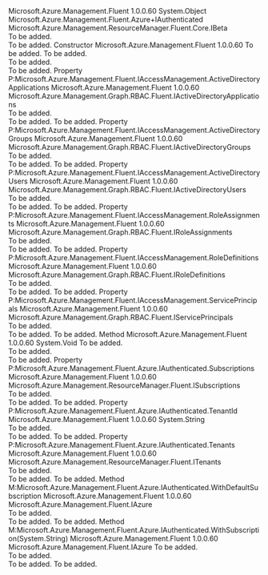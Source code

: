 <Type Name="Azure+Authenticated" FullName="Microsoft.Azure.Management.Fluent.Azure+Authenticated">
  <TypeSignature Language="C#" Value="protected class Azure.Authenticated : Microsoft.Azure.Management.Fluent.Azure.IAuthenticated, Microsoft.Azure.Management.ResourceManager.Fluent.Core.IBeta" />
  <TypeSignature Language="ILAsm" Value=".class nested protected auto ansi beforefieldinit Azure/Authenticated extends System.Object implements class Microsoft.Azure.Management.Fluent.Azure/IAuthenticated, class Microsoft.Azure.Management.Fluent.IAccessManagement, class Microsoft.Azure.Management.ResourceManager.Fluent.Core.IBeta" />
  <TypeSignature Language="DocId" Value="T:Microsoft.Azure.Management.Fluent.Azure.Authenticated" />
  <TypeSignature Language="VB.NET" Value="Protected Class Azure.Authenticated&#xA;Implements Azure.IAuthenticated, IBeta" />
  <AssemblyInfo>
    <AssemblyName>Microsoft.Azure.Management.Fluent</AssemblyName>
    <AssemblyVersion>1.0.0.60</AssemblyVersion>
  </AssemblyInfo>
  <Base>
    <BaseTypeName>System.Object</BaseTypeName>
  </Base>
  <Interfaces>
    <Interface>
      <InterfaceName>Microsoft.Azure.Management.Fluent.Azure+IAuthenticated</InterfaceName>
    </Interface>
    <Interface>
      <InterfaceName>Microsoft.Azure.Management.ResourceManager.Fluent.Core.IBeta</InterfaceName>
    </Interface>
  </Interfaces>
  <Docs>
    <summary>To be added.</summary>
    <remarks>To be added.</remarks>
  </Docs>
  <Members>
    <Member MemberName=".ctor">
      <MemberSignature Language="C#" Value="public Authenticated (Microsoft.Azure.Management.ResourceManager.Fluent.Core.RestClient restClient, string tenantId);" />
      <MemberSignature Language="ILAsm" Value=".method public hidebysig specialname rtspecialname instance void .ctor(class Microsoft.Azure.Management.ResourceManager.Fluent.Core.RestClient restClient, string tenantId) cil managed" />
      <MemberSignature Language="DocId" Value="M:Microsoft.Azure.Management.Fluent.Azure.Authenticated.#ctor(Microsoft.Azure.Management.ResourceManager.Fluent.Core.RestClient,System.String)" />
      <MemberSignature Language="F#" Value="new Microsoft.Azure.Management.Fluent.Azure.Authenticated : Microsoft.Azure.Management.ResourceManager.Fluent.Core.RestClient * string -&gt; Microsoft.Azure.Management.Fluent.Azure.Authenticated" Usage="new Microsoft.Azure.Management.Fluent.Azure.Authenticated (restClient, tenantId)" />
      <MemberType>Constructor</MemberType>
      <AssemblyInfo>
        <AssemblyName>Microsoft.Azure.Management.Fluent</AssemblyName>
        <AssemblyVersion>1.0.0.60</AssemblyVersion>
      </AssemblyInfo>
      <Parameters>
        <Parameter Name="restClient" Type="Microsoft.Azure.Management.ResourceManager.Fluent.Core.RestClient" />
        <Parameter Name="tenantId" Type="System.String" />
      </Parameters>
      <Docs>
        <param name="restClient">To be added.</param>
        <param name="tenantId">To be added.</param>
        <summary>To be added.</summary>
        <remarks>To be added.</remarks>
      </Docs>
    </Member>
    <Member MemberName="ActiveDirectoryApplications">
      <MemberSignature Language="C#" Value="public Microsoft.Azure.Management.Graph.RBAC.Fluent.IActiveDirectoryApplications ActiveDirectoryApplications { get; }" />
      <MemberSignature Language="ILAsm" Value=".property instance class Microsoft.Azure.Management.Graph.RBAC.Fluent.IActiveDirectoryApplications ActiveDirectoryApplications" />
      <MemberSignature Language="DocId" Value="P:Microsoft.Azure.Management.Fluent.Azure.Authenticated.ActiveDirectoryApplications" />
      <MemberSignature Language="VB.NET" Value="Public ReadOnly Property ActiveDirectoryApplications As IActiveDirectoryApplications" />
      <MemberSignature Language="F#" Value="member this.ActiveDirectoryApplications : Microsoft.Azure.Management.Graph.RBAC.Fluent.IActiveDirectoryApplications" Usage="Microsoft.Azure.Management.Fluent.Azure.Authenticated.ActiveDirectoryApplications" />
      <MemberType>Property</MemberType>
      <Implements>
        <InterfaceMember>P:Microsoft.Azure.Management.Fluent.IAccessManagement.ActiveDirectoryApplications</InterfaceMember>
      </Implements>
      <AssemblyInfo>
        <AssemblyName>Microsoft.Azure.Management.Fluent</AssemblyName>
        <AssemblyVersion>1.0.0.60</AssemblyVersion>
      </AssemblyInfo>
      <ReturnValue>
        <ReturnType>Microsoft.Azure.Management.Graph.RBAC.Fluent.IActiveDirectoryApplications</ReturnType>
      </ReturnValue>
      <Docs>
        <summary>To be added.</summary>
        <value>To be added.</value>
        <remarks>To be added.</remarks>
      </Docs>
    </Member>
    <Member MemberName="ActiveDirectoryGroups">
      <MemberSignature Language="C#" Value="public Microsoft.Azure.Management.Graph.RBAC.Fluent.IActiveDirectoryGroups ActiveDirectoryGroups { get; }" />
      <MemberSignature Language="ILAsm" Value=".property instance class Microsoft.Azure.Management.Graph.RBAC.Fluent.IActiveDirectoryGroups ActiveDirectoryGroups" />
      <MemberSignature Language="DocId" Value="P:Microsoft.Azure.Management.Fluent.Azure.Authenticated.ActiveDirectoryGroups" />
      <MemberSignature Language="VB.NET" Value="Public ReadOnly Property ActiveDirectoryGroups As IActiveDirectoryGroups" />
      <MemberSignature Language="F#" Value="member this.ActiveDirectoryGroups : Microsoft.Azure.Management.Graph.RBAC.Fluent.IActiveDirectoryGroups" Usage="Microsoft.Azure.Management.Fluent.Azure.Authenticated.ActiveDirectoryGroups" />
      <MemberType>Property</MemberType>
      <Implements>
        <InterfaceMember>P:Microsoft.Azure.Management.Fluent.IAccessManagement.ActiveDirectoryGroups</InterfaceMember>
      </Implements>
      <AssemblyInfo>
        <AssemblyName>Microsoft.Azure.Management.Fluent</AssemblyName>
        <AssemblyVersion>1.0.0.60</AssemblyVersion>
      </AssemblyInfo>
      <ReturnValue>
        <ReturnType>Microsoft.Azure.Management.Graph.RBAC.Fluent.IActiveDirectoryGroups</ReturnType>
      </ReturnValue>
      <Docs>
        <summary>To be added.</summary>
        <value>To be added.</value>
        <remarks>To be added.</remarks>
      </Docs>
    </Member>
    <Member MemberName="ActiveDirectoryUsers">
      <MemberSignature Language="C#" Value="public Microsoft.Azure.Management.Graph.RBAC.Fluent.IActiveDirectoryUsers ActiveDirectoryUsers { get; }" />
      <MemberSignature Language="ILAsm" Value=".property instance class Microsoft.Azure.Management.Graph.RBAC.Fluent.IActiveDirectoryUsers ActiveDirectoryUsers" />
      <MemberSignature Language="DocId" Value="P:Microsoft.Azure.Management.Fluent.Azure.Authenticated.ActiveDirectoryUsers" />
      <MemberSignature Language="VB.NET" Value="Public ReadOnly Property ActiveDirectoryUsers As IActiveDirectoryUsers" />
      <MemberSignature Language="F#" Value="member this.ActiveDirectoryUsers : Microsoft.Azure.Management.Graph.RBAC.Fluent.IActiveDirectoryUsers" Usage="Microsoft.Azure.Management.Fluent.Azure.Authenticated.ActiveDirectoryUsers" />
      <MemberType>Property</MemberType>
      <Implements>
        <InterfaceMember>P:Microsoft.Azure.Management.Fluent.IAccessManagement.ActiveDirectoryUsers</InterfaceMember>
      </Implements>
      <AssemblyInfo>
        <AssemblyName>Microsoft.Azure.Management.Fluent</AssemblyName>
        <AssemblyVersion>1.0.0.60</AssemblyVersion>
      </AssemblyInfo>
      <ReturnValue>
        <ReturnType>Microsoft.Azure.Management.Graph.RBAC.Fluent.IActiveDirectoryUsers</ReturnType>
      </ReturnValue>
      <Docs>
        <summary>To be added.</summary>
        <value>To be added.</value>
        <remarks>To be added.</remarks>
      </Docs>
    </Member>
    <Member MemberName="RoleAssignments">
      <MemberSignature Language="C#" Value="public Microsoft.Azure.Management.Graph.RBAC.Fluent.IRoleAssignments RoleAssignments { get; }" />
      <MemberSignature Language="ILAsm" Value=".property instance class Microsoft.Azure.Management.Graph.RBAC.Fluent.IRoleAssignments RoleAssignments" />
      <MemberSignature Language="DocId" Value="P:Microsoft.Azure.Management.Fluent.Azure.Authenticated.RoleAssignments" />
      <MemberSignature Language="VB.NET" Value="Public ReadOnly Property RoleAssignments As IRoleAssignments" />
      <MemberSignature Language="F#" Value="member this.RoleAssignments : Microsoft.Azure.Management.Graph.RBAC.Fluent.IRoleAssignments" Usage="Microsoft.Azure.Management.Fluent.Azure.Authenticated.RoleAssignments" />
      <MemberType>Property</MemberType>
      <Implements>
        <InterfaceMember>P:Microsoft.Azure.Management.Fluent.IAccessManagement.RoleAssignments</InterfaceMember>
      </Implements>
      <AssemblyInfo>
        <AssemblyName>Microsoft.Azure.Management.Fluent</AssemblyName>
        <AssemblyVersion>1.0.0.60</AssemblyVersion>
      </AssemblyInfo>
      <ReturnValue>
        <ReturnType>Microsoft.Azure.Management.Graph.RBAC.Fluent.IRoleAssignments</ReturnType>
      </ReturnValue>
      <Docs>
        <summary>To be added.</summary>
        <value>To be added.</value>
        <remarks>To be added.</remarks>
      </Docs>
    </Member>
    <Member MemberName="RoleDefinitions">
      <MemberSignature Language="C#" Value="public Microsoft.Azure.Management.Graph.RBAC.Fluent.IRoleDefinitions RoleDefinitions { get; }" />
      <MemberSignature Language="ILAsm" Value=".property instance class Microsoft.Azure.Management.Graph.RBAC.Fluent.IRoleDefinitions RoleDefinitions" />
      <MemberSignature Language="DocId" Value="P:Microsoft.Azure.Management.Fluent.Azure.Authenticated.RoleDefinitions" />
      <MemberSignature Language="VB.NET" Value="Public ReadOnly Property RoleDefinitions As IRoleDefinitions" />
      <MemberSignature Language="F#" Value="member this.RoleDefinitions : Microsoft.Azure.Management.Graph.RBAC.Fluent.IRoleDefinitions" Usage="Microsoft.Azure.Management.Fluent.Azure.Authenticated.RoleDefinitions" />
      <MemberType>Property</MemberType>
      <Implements>
        <InterfaceMember>P:Microsoft.Azure.Management.Fluent.IAccessManagement.RoleDefinitions</InterfaceMember>
      </Implements>
      <AssemblyInfo>
        <AssemblyName>Microsoft.Azure.Management.Fluent</AssemblyName>
        <AssemblyVersion>1.0.0.60</AssemblyVersion>
      </AssemblyInfo>
      <ReturnValue>
        <ReturnType>Microsoft.Azure.Management.Graph.RBAC.Fluent.IRoleDefinitions</ReturnType>
      </ReturnValue>
      <Docs>
        <summary>To be added.</summary>
        <value>To be added.</value>
        <remarks>To be added.</remarks>
      </Docs>
    </Member>
    <Member MemberName="ServicePrincipals">
      <MemberSignature Language="C#" Value="public Microsoft.Azure.Management.Graph.RBAC.Fluent.IServicePrincipals ServicePrincipals { get; }" />
      <MemberSignature Language="ILAsm" Value=".property instance class Microsoft.Azure.Management.Graph.RBAC.Fluent.IServicePrincipals ServicePrincipals" />
      <MemberSignature Language="DocId" Value="P:Microsoft.Azure.Management.Fluent.Azure.Authenticated.ServicePrincipals" />
      <MemberSignature Language="VB.NET" Value="Public ReadOnly Property ServicePrincipals As IServicePrincipals" />
      <MemberSignature Language="F#" Value="member this.ServicePrincipals : Microsoft.Azure.Management.Graph.RBAC.Fluent.IServicePrincipals" Usage="Microsoft.Azure.Management.Fluent.Azure.Authenticated.ServicePrincipals" />
      <MemberType>Property</MemberType>
      <Implements>
        <InterfaceMember>P:Microsoft.Azure.Management.Fluent.IAccessManagement.ServicePrincipals</InterfaceMember>
      </Implements>
      <AssemblyInfo>
        <AssemblyName>Microsoft.Azure.Management.Fluent</AssemblyName>
        <AssemblyVersion>1.0.0.60</AssemblyVersion>
      </AssemblyInfo>
      <ReturnValue>
        <ReturnType>Microsoft.Azure.Management.Graph.RBAC.Fluent.IServicePrincipals</ReturnType>
      </ReturnValue>
      <Docs>
        <summary>To be added.</summary>
        <value>To be added.</value>
        <remarks>To be added.</remarks>
      </Docs>
    </Member>
    <Member MemberName="SetDefaultSubscription">
      <MemberSignature Language="C#" Value="public void SetDefaultSubscription (string subscriptionId);" />
      <MemberSignature Language="ILAsm" Value=".method public hidebysig instance void SetDefaultSubscription(string subscriptionId) cil managed" />
      <MemberSignature Language="DocId" Value="M:Microsoft.Azure.Management.Fluent.Azure.Authenticated.SetDefaultSubscription(System.String)" />
      <MemberSignature Language="VB.NET" Value="Public Sub SetDefaultSubscription (subscriptionId As String)" />
      <MemberSignature Language="F#" Value="member this.SetDefaultSubscription : string -&gt; unit" Usage="authenticated.SetDefaultSubscription subscriptionId" />
      <MemberType>Method</MemberType>
      <AssemblyInfo>
        <AssemblyName>Microsoft.Azure.Management.Fluent</AssemblyName>
        <AssemblyVersion>1.0.0.60</AssemblyVersion>
      </AssemblyInfo>
      <ReturnValue>
        <ReturnType>System.Void</ReturnType>
      </ReturnValue>
      <Parameters>
        <Parameter Name="subscriptionId" Type="System.String" />
      </Parameters>
      <Docs>
        <param name="subscriptionId">To be added.</param>
        <summary>To be added.</summary>
        <remarks>To be added.</remarks>
      </Docs>
    </Member>
    <Member MemberName="Subscriptions">
      <MemberSignature Language="C#" Value="public Microsoft.Azure.Management.ResourceManager.Fluent.ISubscriptions Subscriptions { get; }" />
      <MemberSignature Language="ILAsm" Value=".property instance class Microsoft.Azure.Management.ResourceManager.Fluent.ISubscriptions Subscriptions" />
      <MemberSignature Language="DocId" Value="P:Microsoft.Azure.Management.Fluent.Azure.Authenticated.Subscriptions" />
      <MemberSignature Language="VB.NET" Value="Public ReadOnly Property Subscriptions As ISubscriptions" />
      <MemberSignature Language="F#" Value="member this.Subscriptions : Microsoft.Azure.Management.ResourceManager.Fluent.ISubscriptions" Usage="Microsoft.Azure.Management.Fluent.Azure.Authenticated.Subscriptions" />
      <MemberType>Property</MemberType>
      <Implements>
        <InterfaceMember>P:Microsoft.Azure.Management.Fluent.Azure.IAuthenticated.Subscriptions</InterfaceMember>
      </Implements>
      <AssemblyInfo>
        <AssemblyName>Microsoft.Azure.Management.Fluent</AssemblyName>
        <AssemblyVersion>1.0.0.60</AssemblyVersion>
      </AssemblyInfo>
      <ReturnValue>
        <ReturnType>Microsoft.Azure.Management.ResourceManager.Fluent.ISubscriptions</ReturnType>
      </ReturnValue>
      <Docs>
        <summary>To be added.</summary>
        <value>To be added.</value>
        <remarks>To be added.</remarks>
      </Docs>
    </Member>
    <Member MemberName="TenantId">
      <MemberSignature Language="C#" Value="public string TenantId { get; }" />
      <MemberSignature Language="ILAsm" Value=".property instance string TenantId" />
      <MemberSignature Language="DocId" Value="P:Microsoft.Azure.Management.Fluent.Azure.Authenticated.TenantId" />
      <MemberSignature Language="VB.NET" Value="Public ReadOnly Property TenantId As String" />
      <MemberSignature Language="F#" Value="member this.TenantId : string" Usage="Microsoft.Azure.Management.Fluent.Azure.Authenticated.TenantId" />
      <MemberType>Property</MemberType>
      <Implements>
        <InterfaceMember>P:Microsoft.Azure.Management.Fluent.Azure.IAuthenticated.TenantId</InterfaceMember>
      </Implements>
      <AssemblyInfo>
        <AssemblyName>Microsoft.Azure.Management.Fluent</AssemblyName>
        <AssemblyVersion>1.0.0.60</AssemblyVersion>
      </AssemblyInfo>
      <ReturnValue>
        <ReturnType>System.String</ReturnType>
      </ReturnValue>
      <Docs>
        <summary>To be added.</summary>
        <value>To be added.</value>
        <remarks>To be added.</remarks>
      </Docs>
    </Member>
    <Member MemberName="Tenants">
      <MemberSignature Language="C#" Value="public Microsoft.Azure.Management.ResourceManager.Fluent.ITenants Tenants { get; }" />
      <MemberSignature Language="ILAsm" Value=".property instance class Microsoft.Azure.Management.ResourceManager.Fluent.ITenants Tenants" />
      <MemberSignature Language="DocId" Value="P:Microsoft.Azure.Management.Fluent.Azure.Authenticated.Tenants" />
      <MemberSignature Language="VB.NET" Value="Public ReadOnly Property Tenants As ITenants" />
      <MemberSignature Language="F#" Value="member this.Tenants : Microsoft.Azure.Management.ResourceManager.Fluent.ITenants" Usage="Microsoft.Azure.Management.Fluent.Azure.Authenticated.Tenants" />
      <MemberType>Property</MemberType>
      <Implements>
        <InterfaceMember>P:Microsoft.Azure.Management.Fluent.Azure.IAuthenticated.Tenants</InterfaceMember>
      </Implements>
      <AssemblyInfo>
        <AssemblyName>Microsoft.Azure.Management.Fluent</AssemblyName>
        <AssemblyVersion>1.0.0.60</AssemblyVersion>
      </AssemblyInfo>
      <ReturnValue>
        <ReturnType>Microsoft.Azure.Management.ResourceManager.Fluent.ITenants</ReturnType>
      </ReturnValue>
      <Docs>
        <summary>To be added.</summary>
        <value>To be added.</value>
        <remarks>To be added.</remarks>
      </Docs>
    </Member>
    <Member MemberName="WithDefaultSubscription">
      <MemberSignature Language="C#" Value="public Microsoft.Azure.Management.Fluent.IAzure WithDefaultSubscription ();" />
      <MemberSignature Language="ILAsm" Value=".method public hidebysig newslot virtual instance class Microsoft.Azure.Management.Fluent.IAzure WithDefaultSubscription() cil managed" />
      <MemberSignature Language="DocId" Value="M:Microsoft.Azure.Management.Fluent.Azure.Authenticated.WithDefaultSubscription" />
      <MemberSignature Language="VB.NET" Value="Public Function WithDefaultSubscription () As IAzure" />
      <MemberSignature Language="F#" Value="abstract member WithDefaultSubscription : unit -&gt; Microsoft.Azure.Management.Fluent.IAzure&#xA;override this.WithDefaultSubscription : unit -&gt; Microsoft.Azure.Management.Fluent.IAzure" Usage="authenticated.WithDefaultSubscription " />
      <MemberType>Method</MemberType>
      <Implements>
        <InterfaceMember>M:Microsoft.Azure.Management.Fluent.Azure.IAuthenticated.WithDefaultSubscription</InterfaceMember>
      </Implements>
      <AssemblyInfo>
        <AssemblyName>Microsoft.Azure.Management.Fluent</AssemblyName>
        <AssemblyVersion>1.0.0.60</AssemblyVersion>
      </AssemblyInfo>
      <ReturnValue>
        <ReturnType>Microsoft.Azure.Management.Fluent.IAzure</ReturnType>
      </ReturnValue>
      <Parameters />
      <Docs>
        <summary>To be added.</summary>
        <returns>To be added.</returns>
        <remarks>To be added.</remarks>
      </Docs>
    </Member>
    <Member MemberName="WithSubscription">
      <MemberSignature Language="C#" Value="public Microsoft.Azure.Management.Fluent.IAzure WithSubscription (string subscriptionId);" />
      <MemberSignature Language="ILAsm" Value=".method public hidebysig newslot virtual instance class Microsoft.Azure.Management.Fluent.IAzure WithSubscription(string subscriptionId) cil managed" />
      <MemberSignature Language="DocId" Value="M:Microsoft.Azure.Management.Fluent.Azure.Authenticated.WithSubscription(System.String)" />
      <MemberSignature Language="VB.NET" Value="Public Function WithSubscription (subscriptionId As String) As IAzure" />
      <MemberSignature Language="F#" Value="abstract member WithSubscription : string -&gt; Microsoft.Azure.Management.Fluent.IAzure&#xA;override this.WithSubscription : string -&gt; Microsoft.Azure.Management.Fluent.IAzure" Usage="authenticated.WithSubscription subscriptionId" />
      <MemberType>Method</MemberType>
      <Implements>
        <InterfaceMember>M:Microsoft.Azure.Management.Fluent.Azure.IAuthenticated.WithSubscription(System.String)</InterfaceMember>
      </Implements>
      <AssemblyInfo>
        <AssemblyName>Microsoft.Azure.Management.Fluent</AssemblyName>
        <AssemblyVersion>1.0.0.60</AssemblyVersion>
      </AssemblyInfo>
      <ReturnValue>
        <ReturnType>Microsoft.Azure.Management.Fluent.IAzure</ReturnType>
      </ReturnValue>
      <Parameters>
        <Parameter Name="subscriptionId" Type="System.String" />
      </Parameters>
      <Docs>
        <param name="subscriptionId">To be added.</param>
        <summary>To be added.</summary>
        <returns>To be added.</returns>
        <remarks>To be added.</remarks>
      </Docs>
    </Member>
  </Members>
</Type>